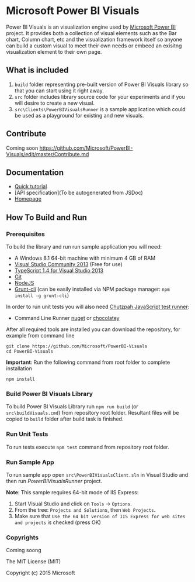 # Microsoft Power BI Visuals
Power BI Visuals is an visualization engine used by [Microsoft Power BI](https://powerbi.microsoft.com/) project. It provides both a collection of visual elements such as the Bar chart, Column chart, etc and the visualization framework itself so anyone can build a custom visual to meet their own needs or embeed an exisitng visualization element to their own page.

## What is included

1. `build` folder representing pre-built version of Power BI Visuals library so that you can start using it right away.
2. `src` folder includes library source code for your experiments and if you will desire to create a new visual.
3. `src\Clients\PowerBIVisualsRunner` is a sample application which could be used as a playground for existing and new visuals.

## Contribute
Coming soon
https://github.com/Microsoft/PowerBI-Visuals/edit/master/Contribute.md

## Documentation

*  [Quick tutorial](/GettingStarted.md)
*  [API specification](To be autogenerated from JSDoc)
*  [Homepage](https://powerbi.microsoft.com/)


## How To Build and Run

### Prerequisites

To build the library and run run sample application you will need:

- A Windows 8.1 64-bit machine with minimum 4 GB of RAM
- [Visual Studio Community 2013](https://www.visualstudio.com/en-us/news/vs2013-community-vs.aspx) (Free for use)
- [TypeScript 1.4 for Visual Studio 2013](https://visualstudiogallery.msdn.microsoft.com/2d42d8dc-e085-45eb-a30b-3f7d50d55304)
- [Git](http://git-scm.com/book/en/v2/Getting-Started-Installing-Git)
- [NodeJS](https://nodejs.org/download/)
- [Grunt-cli](https://github.com/gruntjs/grunt-cli)
  (can be easily installed via NPM package manager: `npm install -g grunt-cli`)

In order to run unit tests you will also need [Chutzpah JavaScript test runner](https://github.com/mmanela/chutzpah):
- Command Line Runner [nuget](https://www.nuget.org/packages/Chutzpah) or [chocolatey](http://chocolatey.org/packages/chutzpah)

After all required tools are installed you can download the repository, for example from command line
```
git clone https://github.com/Microsoft/PowerBI-Visuals
cd PowerBI-Visuals
```
__Important__: Run the following command from root folder to complete installation

`npm install`


### Build Power BI Visuals Library

To build Power BI Visuals Library run `npm run build` (or `src\buildVisuals.cmd`) from repository root folder. Resultant files will be copied to `build` folder after build task is finished.

### Run Unit Tests

To run tests execute `npm test` command from repository root folder.

### Run Sample App

To run sample app open `src\PowerBIVisualsClient.sln` in Visual Studio and then run *PowerBIVisualsRunner* project.

__Note__: This sample requires 64-bit mode of IIS Express:

1. Start Visual Studio and click on `Tools` -> `Options`.
2. From the tree: `Projects and Solution`s, then `Web Projects`.
3. Make sure that `Use the 64 bit version of IIS Express for web sites and projects` is checked (press OK)

### Copyrights

Coming soong

The MIT License (MIT)

Copyright (c) 2015 Microsoft

